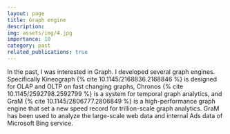 ```yaml
---
layout: page
title: Graph engine
description: 
img: assets/img/4.jpg
importance: 10
category: past
related_publications: true
---
```


In the past, I was interested in Graph. I developed several graph engines. Specifically Kineograph {% cite 10.1145/2168836.2168846 %} is designed for OLAP and OLTP on fast changing graphs, Chronos {% cite 10.1145/2592798.2592799 %} is a system for temporal graph analytics, and GraM {% cite 10.1145/2806777.2806849 %} is a high-performance graph engine that set a new speed record for trillion-scale graph analytics. GraM has been used to analyze the large-scale web data and internal Ads data of Microsoft Bing service.
